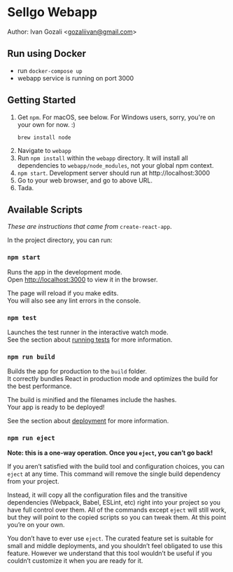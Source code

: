 # Sellgo Webapp

Author: Ivan Gozali <<gozaliivan@gmail.com>>

## Run using Docker
- run `docker-compose up`
- webapp service is running on port 3000

## Getting Started

1.  Get `npm`. For macOS, see below. For Windows users, sorry, you're on your own for now. :)
    ```
    brew install node
    ```
2.  Navigate to `webapp`
3.  Run `npm install` within the `webapp` directory. It will install all dependencies to `webapp/node_modules`, not your global npm context.
4.  `npm start`. Development server should run at http://localhost:3000
5.  Go to your web browser, and go to above URL.
6.  Tada.

## Available Scripts

_These are instructions that came from_ `create-react-app`.

In the project directory, you can run:

### `npm start`

Runs the app in the development mode.<br>
Open [http://localhost:3000](http://localhost:3000) to view it in the browser.

The page will reload if you make edits.<br>
You will also see any lint errors in the console.

### `npm test`

Launches the test runner in the interactive watch mode.<br>
See the section about [running tests](https://facebook.github.io/create-react-app/docs/running-tests) for more information.

### `npm run build`

Builds the app for production to the `build` folder.<br>
It correctly bundles React in production mode and optimizes the build for the best performance.

The build is minified and the filenames include the hashes.<br>
Your app is ready to be deployed!

See the section about [deployment](https://facebook.github.io/create-react-app/docs/deployment) for more information.

### `npm run eject`

**Note: this is a one-way operation. Once you `eject`, you can’t go back!**

If you aren’t satisfied with the build tool and configuration choices, you can `eject` at any time. This command will remove the single build dependency from your project.

Instead, it will copy all the configuration files and the transitive dependencies (Webpack, Babel, ESLint, etc) right into your project so you have full control over them. All of the commands except `eject` will still work, but they will point to the copied scripts so you can tweak them. At this point you’re on your own.

You don’t have to ever use `eject`. The curated feature set is suitable for small and middle deployments, and you shouldn’t feel obligated to use this feature. However we understand that this tool wouldn’t be useful if you couldn’t customize it when you are ready for it.

